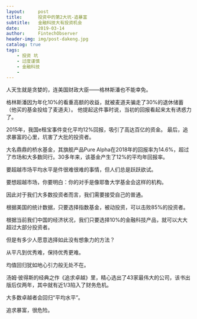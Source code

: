 ```yaml
---
layout:     post
title:      投资中的第2大坑-追暴富
subtitle:   金融科技大有投资机会
date:       2019-03-14
author:     FintechObserver
header-img: img/post-dakeng.jpg
catalog: true
tags:
    - 投资 坑
    - 过度谨慎
    - 金融科技
    - 
---
```

人天生就是贪婪的，连美国财政大臣——格林斯潘也不能幸免。

格林斯潘因为年化10%的看重高额的收益，就被麦道夫骗走了30%的退休储蓄（他买的基金投给了麦道夫）。   他提起这件事时说，当初的回报看起来太有诱惑力了。

2015年，我国e租宝事件变化平均12%回报，吸引了高达百亿的资金。
最后，追求暴富的心里，坑害了大批的投资者。

大名鼎鼎的桥水基金，其旗舰产品Pure Alpha在2018年的回报率为14.6%，超过了市场和大多数同行。30多年来，该基金产生了12%的平均年回报率。

要超越市场平均水平是件很难很难的事情，但人们总是跃跃欲试。

要想超越市场，你要明白：你的对手是像耶鲁大学基金会这样的机构。

因此对于我们大多数投资者而言，我们需要接受自己的普通。


根据美国的统计数据，只要选择指数基金，被动投资，可以击败85%的投资者。

根据当前我们中国的经济状况，我们只要选择10%的金融科技产品，就可以大大超过大部分投资者。

但是有多少人愿意选择如此没有想象力的方法？

从平凡到优秀难，保持优秀更难。

均值回归犹如地心引力般无处不在。

汤姆·彼得斯的经典之作《追求卓越》里，精心选出了43家最伟大的公司，该书出版后仅两年，其中就有近1/3陷入了财务危机。 

大多数卓越者会回归“平均水平”。

追求暴富，很危险。